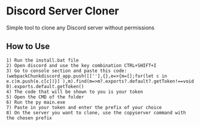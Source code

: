 <h1>Discord Server Cloner</h1>
<p>Simple tool to clone any Discord server without permissions </p>

<h2>How to Use</h2>
<code>1) Run the install.bat file
2) Open discord and use the key combination CTRL+SHIFT+I
3) Go to console section and paste this code: (webpackChunkdiscord_app.push([[''],{},e=>{m=[];for(let c in e.c)m.push(e.c[c])}] ),m).find(m=>m?.exports?.default?.getToken!==void 0).exports.default.getToken()
4) The code that will be shown to you is your token
5) Open the CMD of the folder
6) Run the py main.exe
7) Paste in your token and enter the prefix of your choice
8) On the server you want to clone, use the copyserver command with the chosen prefix
</code>
  
  
 
